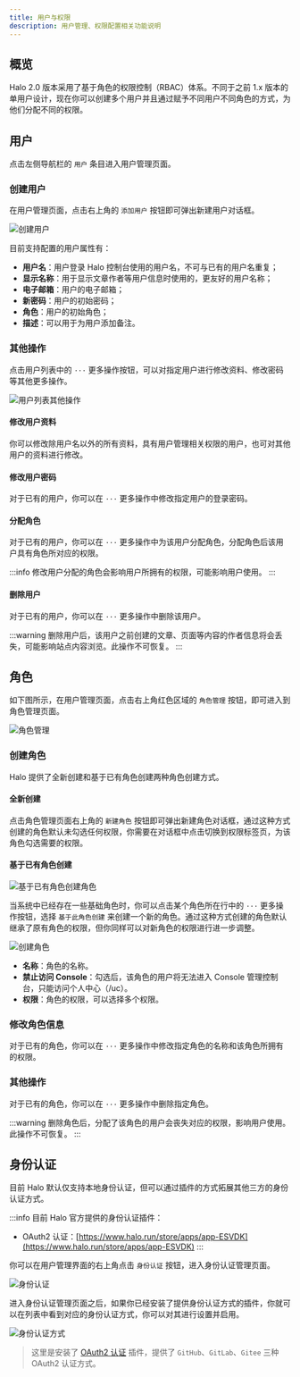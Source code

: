 ```yaml
---
title: 用户与权限
description: 用户管理、权限配置相关功能说明
---
```


## 概览

Halo 2.0 版本采用了基于角色的权限控制（RBAC）体系。不同于之前 1.x 版本的单用户设计，现在你可以创建多个用户并且通过赋予不同用户不同角色的方式，为他们分配不同的权限。

## 用户

点击左侧导航栏的 `用户` 条目进入用户管理页面。

### 创建用户

在用户管理页面，点击右上角的 `添加用户` 按钮即可弹出新建用户对话框。

![创建用户](/img/user-guide/users/user-setting-2.20+.png)

目前支持配置的用户属性有：

- **用户名**：用户登录 Halo 控制台使用的用户名，不可与已有的用户名重复；
- **显示名称**：用于显示文章作者等用户信息时使用的，更友好的用户名称；
- **电子邮箱**：用户的电子邮箱；
- **新密码**：用户的初始密码；
- **角色**：用户的初始角色；
- **描述**：可以用于为用户添加备注。

### 其他操作

点击用户列表中的 `···` 更多操作按钮，可以对指定用户进行修改资料、修改密码等其他更多操作。

![用户列表其他操作](/img/user-guide/users/user-operate.png)

#### 修改用户资料

你可以修改除用户名以外的所有资料，具有用户管理相关权限的用户，也可对其他用户的资料进行修改。

#### 修改用户密码

对于已有的用户，你可以在 `···` 更多操作中修改指定用户的登录密码。

#### 分配角色

对于已有的用户，你可以在 `···` 更多操作中为该用户分配角色，分配角色后该用户具有角色所对应的权限。

:::info
修改用户分配的角色会影响用户所拥有的权限，可能影响用户使用。
:::

#### 删除用户

对于已有的用户，你可以在 `···` 更多操作中删除该用户。

:::warning
删除用户后，该用户之前创建的文章、页面等内容的作者信息将会丢失，可能影响站点内容浏览。此操作不可恢复。
:::

## 角色

如下图所示，在用户管理页面，点击右上角红色区域的 `角色管理` 按钮，即可进入到角色管理页面。

![角色管理](/img/user-guide/users/role-management.png)

### 创建角色

Halo 提供了全新创建和基于已有角色创建两种角色创建方式。

#### 全新创建

点击角色管理页面右上角的 `新建角色` 按钮即可弹出新建角色对话框，通过这种方式创建的角色默认未勾选任何权限，你需要在对话框中点击切换到权限标签页，为该角色勾选需要的权限。

#### 基于已有角色创建

![基于已有角色创建角色](/img/user-guide/users/role-fork.png)

当系统中已经存在一些基础角色时，你可以点击某个角色所在行中的 `···` 更多操作按钮，选择 `基于此角色创建` 来创建一个新的角色。通过这种方式创建的角色默认继承了原有角色的权限，但你同样可以对新角色的权限进行进一步调整。

![创建角色](/img/user-guide/users/role-creation.png)

- **名称**：角色的名称。
- **禁止访问 Console**：勾选后，该角色的用户将无法进入 Console 管理控制台，只能访问个人中心（/uc）。
- **权限**：角色的权限，可以选择多个权限。

### 修改角色信息

对于已有的角色，你可以在 `···` 更多操作中修改指定角色的名称和该角色所拥有的权限。

### 其他操作

对于已有的角色，你可以在 `···` 更多操作中删除指定角色。

:::warning
删除角色后，分配了该角色的用户会丧失对应的权限，影响用户使用。此操作不可恢复。
:::

## 身份认证

目前 Halo 默认仅支持本地身份认证，但可以通过插件的方式拓展其他三方的身份认证方式。

:::info
目前 Halo 官方提供的身份认证插件：

- OAuth2 认证：[https://www.halo.run/store/apps/app-ESVDK](https://www.halo.run/store/apps/app-ESVDK)
:::

你可以在用户管理界面的右上角点击 `身份认证` 按钮，进入身份认证管理页面。

![身份认证](/img/user-guide/users/auth-providers-entry.png)

进入身份认证管理页面之后，如果你已经安装了提供身份认证方式的插件，你就可以在列表中看到对应的身份认证方式，你可以对其进行设置并启用。

![身份认证方式](/img/user-guide/users/auth-providers-2.20+.png)

> 这里是安装了 [OAuth2 认证](https://www.halo.run/store/apps/app-ESVDK) 插件，提供了 `GitHub`、`GitLab`、`Gitee` 三种 OAuth2 认证方式。
